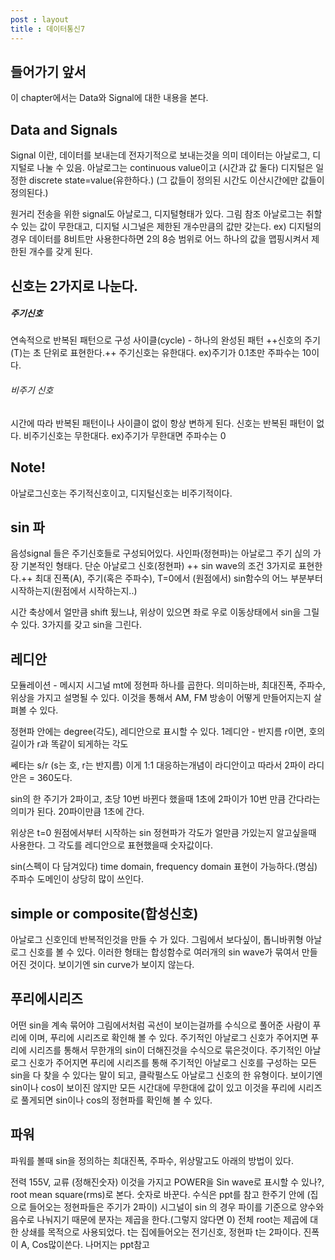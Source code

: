 ```yaml
---
post : layout
title : 데이터통신7
---
```

## 들어가기 앞서
이 chapter에서는 Data와 Signal에 대한 내용을 본다.
## Data and Signals
Signal 이란, 데이터를 보내는데 전자기적으로 보내는것을 의미
데이터는 아날로그, 디지털로 나눌 수 있음.
아날로그는 continuous value이고 (시간과 값 둘다)
디지털은 일정한 discrete state=value(유한하다.)
(그 값들이 정의된 시간도 이산시간에만 값들이 정의된다.)

원거리 전송을 위한 signal도 아날로그, 디지털형태가 있다.
그림 참조
아날로그는 취할 수 있는 값이 무한대고, 디지털 시그널은 제한된 개수만큼의 값만 갖는다.
ex) 디지털의 경우 데이터를 8비트만 사용한다하면 2의 8승 범위로 어느 하나의 값을 맵핑시켜서 제한된 개수를 갖게 된다.

## 신호는 2가지로 나눈다.
##### 주기신호
연속적으로 반복된 패턴으로 구성
사이클(cycle) - 하나의 완성된 패턴
++신호의 주기(T)는 초 단위로 표현한다.++
주기신호는 유한대다.
ex)주기가 0.1초만 주파수는 10이다.

###### 비주기 신호
시간에 따라 반복된 패턴이나 사이클이 없이 항상 변하게 된다.
신호는 반복된 패턴이 없다.
비주기신호는 무한대다.
ex)주기가 무한대면 주파수는 0

## Note!
아날로그신호는 주기적신호이고,
디지털신호는 비주기적이다.

## sin 파
음성signal 들은 주기신호들로 구성되어있다.
사인파(정현파)는 아날로그 주기 싢의 가장 기본적인 형태다.
단순 아날로그 신호(정현파)
++ sin wave의 조건 3가지로 표현한다.++
최대 진폭(A), 주기(혹은 주파수), T=0에서 (원점에서) sin함수의 어느 부분부터 시작하는지(원점에서 시작하는지..)

시간 축상에서 얼만큼 shift 됬느냐, 위상이 있으면 좌로 우로 이동상태에서 sin을 그릴수 있다.
3가지를 갖고 sin을 그린다.

## 레디안
모듈레이션 - 메시지 시그널 mt에 정현파 하나를 곱한다. 의미하는바, 최대진폭, 주파수, 위상을 가지고 설명될 수 있다.
이것을 통해서 AM, FM 방송이 어떻게 만들어지는지 살펴볼 수 있다.

정현파 안에는 degree(각도), 레디안으로 표시할 수 있다.
1레디안 - 반지름 r이면, 호의 길이가 r과 똑같이 되게하는 각도

쎄타는 s/r (s는 호, r는 반지름) 이게 1:1 대응하는개념이 라디안이고 따라서 2파이 라디안은 = 360도다.

sin의 한 주기가 2파이고, 초당 10번 바뀐다 했을때 1초에 2파이가 10번 만큼 간다라는 의미가 된다. 20파이만큼 1초에 간다.

위상은 t=0 원점에서부터 시작하는 sin 정현파가 각도가 얼만큼 가있는지 알고싶을때 사용한다. 그 각도를 레디안으로 표현했을때 숫자값이다.

sin(스펙이 다 담겨있다)
time domain, frequency domain 표현이 가능하다.(명심)
주파수 도메인이 상당히 많이 쓰인다.

## simple or composite(합성신호)
아날로그 신호인데 반복적인것을 만들 수 가 있다.
그림에서 보다싶이, 톱니바퀴형 아날로그 신호를 볼 수 있다.
이러한 형태는 합성함수로 여러개의 sin wave가 묶여서 만들어진 것이다. 보이기엔 sin curve가 보이지 않는다.

## 푸리에시리즈
어떤 sin을 계속 묶어야 그림에서처럼 곡선이 보이는걸까를 수식으로 풀어준 사람이 푸리에 이며, 푸리에 시리즈로 확인해 볼 수 있다. 주기적인 아날로그 신호가 주어지면 푸리에 시리즈를 통해서 무한개의 sin이 더해진것을 수식으로 묶은것이다.
주기적인 아날로그 신호가 주어지면 푸리에 시리즈를 통해 주기적인 아날로그 신호를 구성하는 모든 sin을 다 찾을 수 있다는 말이 되고, 클락펄스도 아날로그 신호의 한 유형이다.
보이기엔 sin이나 cos이 보이진 않지만 모든 시간대에 무한대에 값이 있고 이것을 푸리에 시리즈로 풀게되면 sin이나 cos의 정현파를 확인해 볼 수 있다.

## 파워
파워를 볼때 sin을 정의하는 최대진폭, 주파수, 위상말고도 아래의 방법이 있다.

전력 155V, 교류 (정해진숫자) 이것을 가지고 POWER을 Sin wave로 표시할 수 있나?, root mean square(rms)로 본다. 숫자로 바꾼다. 수식은 ppt를 참고
한주기 안에 (집으로 들어오는 정현파들은 주기가 2파이)
시그널이 sin 의 경우 파이를 기준으로 양수와 음수로 나눠지기 때문에 분자는 제곱을 한다.(그렇지 않다면 0) 전체 root는 제곱에 대한 상쇄를 목적으로 사용되었다.
t는 집에들어오는 전기신호, 정현파 t는 2파이다. 진폭이 A, Cos많이쓴다. 나머지는 ppt참고


